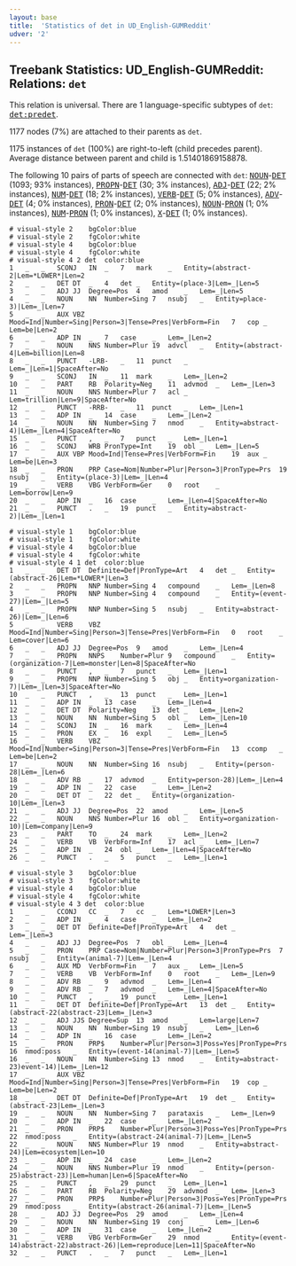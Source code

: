 ```yaml
---
layout: base
title:  'Statistics of det in UD_English-GUMReddit'
udver: '2'
---
```


## Treebank Statistics: UD_English-GUMReddit: Relations: `det`

This relation is universal.
There are 1 language-specific subtypes of `det`: <tt><a href="en_gumreddit-dep-det-predet.html">det:predet</a></tt>.

1177 nodes (7%) are attached to their parents as `det`.

1175 instances of `det` (100%) are right-to-left (child precedes parent).
Average distance between parent and child is 1.51401869158878.

The following 10 pairs of parts of speech are connected with `det`: <tt><a href="en_gumreddit-pos-NOUN.html">NOUN</a></tt>-<tt><a href="en_gumreddit-pos-DET.html">DET</a></tt> (1093; 93% instances), <tt><a href="en_gumreddit-pos-PROPN.html">PROPN</a></tt>-<tt><a href="en_gumreddit-pos-DET.html">DET</a></tt> (30; 3% instances), <tt><a href="en_gumreddit-pos-ADJ.html">ADJ</a></tt>-<tt><a href="en_gumreddit-pos-DET.html">DET</a></tt> (22; 2% instances), <tt><a href="en_gumreddit-pos-NUM.html">NUM</a></tt>-<tt><a href="en_gumreddit-pos-DET.html">DET</a></tt> (18; 2% instances), <tt><a href="en_gumreddit-pos-VERB.html">VERB</a></tt>-<tt><a href="en_gumreddit-pos-DET.html">DET</a></tt> (5; 0% instances), <tt><a href="en_gumreddit-pos-ADV.html">ADV</a></tt>-<tt><a href="en_gumreddit-pos-DET.html">DET</a></tt> (4; 0% instances), <tt><a href="en_gumreddit-pos-PRON.html">PRON</a></tt>-<tt><a href="en_gumreddit-pos-DET.html">DET</a></tt> (2; 0% instances), <tt><a href="en_gumreddit-pos-NOUN.html">NOUN</a></tt>-<tt><a href="en_gumreddit-pos-PRON.html">PRON</a></tt> (1; 0% instances), <tt><a href="en_gumreddit-pos-NUM.html">NUM</a></tt>-<tt><a href="en_gumreddit-pos-PRON.html">PRON</a></tt> (1; 0% instances), <tt><a href="en_gumreddit-pos-X.html">X</a></tt>-<tt><a href="en_gumreddit-pos-DET.html">DET</a></tt> (1; 0% instances).


~~~ conllu
# visual-style 2	bgColor:blue
# visual-style 2	fgColor:white
# visual-style 4	bgColor:blue
# visual-style 4	fgColor:white
# visual-style 4 2 det	color:blue
1	_	_	SCONJ	IN	_	7	mark	_	Entity=(abstract-2|Lem=*LOWER*|Len=2
2	_	_	DET	DT	_	4	det	_	Entity=(place-3|Lem=_|Len=5
3	_	_	ADJ	JJ	Degree=Pos	4	amod	_	Lem=_|Len=5
4	_	_	NOUN	NN	Number=Sing	7	nsubj	_	Entity=place-3)|Lem=_|Len=7
5	_	_	AUX	VBZ	Mood=Ind|Number=Sing|Person=3|Tense=Pres|VerbForm=Fin	7	cop	_	Lem=be|Len=2
6	_	_	ADP	IN	_	7	case	_	Lem=_|Len=2
7	_	_	NOUN	NNS	Number=Plur	19	advcl	_	Entity=(abstract-4|Lem=billion|Len=8
8	_	_	PUNCT	-LRB-	_	11	punct	_	Lem=_|Len=1|SpaceAfter=No
9	_	_	SCONJ	IN	_	11	mark	_	Lem=_|Len=2
10	_	_	PART	RB	Polarity=Neg	11	advmod	_	Lem=_|Len=3
11	_	_	NOUN	NNS	Number=Plur	7	acl	_	Lem=trillion|Len=9|SpaceAfter=No
12	_	_	PUNCT	-RRB-	_	11	punct	_	Lem=_|Len=1
13	_	_	ADP	IN	_	14	case	_	Lem=_|Len=2
14	_	_	NOUN	NN	Number=Sing	7	nmod	_	Entity=abstract-4)|Lem=_|Len=4|SpaceAfter=No
15	_	_	PUNCT	,	_	7	punct	_	Lem=_|Len=1
16	_	_	SCONJ	WRB	PronType=Int	19	obl	_	Lem=_|Len=5
17	_	_	AUX	VBP	Mood=Ind|Tense=Pres|VerbForm=Fin	19	aux	_	Lem=be|Len=3
18	_	_	PRON	PRP	Case=Nom|Number=Plur|Person=3|PronType=Prs	19	nsubj	_	Entity=(place-3)|Lem=_|Len=4
19	_	_	VERB	VBG	VerbForm=Ger	0	root	_	Lem=borrow|Len=9
20	_	_	ADP	IN	_	16	case	_	Lem=_|Len=4|SpaceAfter=No
21	_	_	PUNCT	.	_	19	punct	_	Entity=abstract-2)|Lem=_|Len=1

~~~


~~~ conllu
# visual-style 1	bgColor:blue
# visual-style 1	fgColor:white
# visual-style 4	bgColor:blue
# visual-style 4	fgColor:white
# visual-style 4 1 det	color:blue
1	_	_	DET	DT	Definite=Def|PronType=Art	4	det	_	Entity=(abstract-26|Lem=*LOWER*|Len=3
2	_	_	PROPN	NNP	Number=Sing	4	compound	_	Lem=_|Len=8
3	_	_	PROPN	NNP	Number=Sing	4	compound	_	Entity=(event-27)|Lem=_|Len=5
4	_	_	PROPN	NNP	Number=Sing	5	nsubj	_	Entity=abstract-26)|Lem=_|Len=6
5	_	_	VERB	VBZ	Mood=Ind|Number=Sing|Person=3|Tense=Pres|VerbForm=Fin	0	root	_	Lem=cover|Len=6
6	_	_	ADJ	JJ	Degree=Pos	9	amod	_	Lem=_|Len=4
7	_	_	PROPN	NNPS	Number=Plur	9	compound	_	Entity=(organization-7|Lem=monster|Len=8|SpaceAfter=No
8	_	_	PUNCT	,	_	7	punct	_	Lem=_|Len=1
9	_	_	PROPN	NNP	Number=Sing	5	obj	_	Entity=organization-7)|Lem=_|Len=3|SpaceAfter=No
10	_	_	PUNCT	,	_	13	punct	_	Lem=_|Len=1
11	_	_	ADP	IN	_	13	case	_	Lem=_|Len=4
12	_	_	DET	DT	Polarity=Neg	13	det	_	Lem=_|Len=2
13	_	_	NOUN	NN	Number=Sing	5	obl	_	Lem=_|Len=10
14	_	_	SCONJ	IN	_	16	mark	_	Lem=_|Len=4
15	_	_	PRON	EX	_	16	expl	_	Lem=_|Len=5
16	_	_	VERB	VBZ	Mood=Ind|Number=Sing|Person=3|Tense=Pres|VerbForm=Fin	13	ccomp	_	Lem=be|Len=2
17	_	_	NOUN	NN	Number=Sing	16	nsubj	_	Entity=(person-28|Lem=_|Len=6
18	_	_	ADV	RB	_	17	advmod	_	Entity=person-28)|Lem=_|Len=4
19	_	_	ADP	IN	_	22	case	_	Lem=_|Len=2
20	_	_	DET	DT	_	22	det	_	Entity=(organization-10|Lem=_|Len=3
21	_	_	ADJ	JJ	Degree=Pos	22	amod	_	Lem=_|Len=5
22	_	_	NOUN	NNS	Number=Plur	16	obl	_	Entity=organization-10)|Lem=company|Len=9
23	_	_	PART	TO	_	24	mark	_	Lem=_|Len=2
24	_	_	VERB	VB	VerbForm=Inf	17	acl	_	Lem=_|Len=7
25	_	_	ADP	IN	_	24	obl	_	Lem=_|Len=4|SpaceAfter=No
26	_	_	PUNCT	.	_	5	punct	_	Lem=_|Len=1

~~~


~~~ conllu
# visual-style 3	bgColor:blue
# visual-style 3	fgColor:white
# visual-style 4	bgColor:blue
# visual-style 4	fgColor:white
# visual-style 4 3 det	color:blue
1	_	_	CCONJ	CC	_	7	cc	_	Lem=*LOWER*|Len=3
2	_	_	ADP	IN	_	4	case	_	Lem=_|Len=2
3	_	_	DET	DT	Definite=Def|PronType=Art	4	det	_	Lem=_|Len=3
4	_	_	ADJ	JJ	Degree=Pos	7	obl	_	Lem=_|Len=4
5	_	_	PRON	PRP	Case=Nom|Number=Plur|Person=3|PronType=Prs	7	nsubj	_	Entity=(animal-7)|Lem=_|Len=4
6	_	_	AUX	MD	VerbForm=Fin	7	aux	_	Lem=_|Len=5
7	_	_	VERB	VB	VerbForm=Inf	0	root	_	Lem=_|Len=9
8	_	_	ADV	RB	_	9	advmod	_	Lem=_|Len=4
9	_	_	ADV	RB	_	7	advmod	_	Lem=_|Len=4|SpaceAfter=No
10	_	_	PUNCT	,	_	19	punct	_	Lem=_|Len=1
11	_	_	DET	DT	Definite=Def|PronType=Art	13	det	_	Entity=(abstract-22(abstract-23|Lem=_|Len=3
12	_	_	ADJ	JJS	Degree=Sup	13	amod	_	Lem=large|Len=7
13	_	_	NOUN	NN	Number=Sing	19	nsubj	_	Lem=_|Len=6
14	_	_	ADP	IN	_	16	case	_	Lem=_|Len=2
15	_	_	PRON	PRP$	Number=Plur|Person=3|Poss=Yes|PronType=Prs	16	nmod:poss	_	Entity=(event-14(animal-7)|Lem=_|Len=5
16	_	_	NOUN	NN	Number=Sing	13	nmod	_	Entity=abstract-23)event-14)|Lem=_|Len=12
17	_	_	AUX	VBZ	Mood=Ind|Number=Sing|Person=3|Tense=Pres|VerbForm=Fin	19	cop	_	Lem=be|Len=2
18	_	_	DET	DT	Definite=Def|PronType=Art	19	det	_	Entity=(abstract-23|Lem=_|Len=3
19	_	_	NOUN	NN	Number=Sing	7	parataxis	_	Lem=_|Len=9
20	_	_	ADP	IN	_	22	case	_	Lem=_|Len=2
21	_	_	PRON	PRP$	Number=Plur|Person=3|Poss=Yes|PronType=Prs	22	nmod:poss	_	Entity=(abstract-24(animal-7)|Lem=_|Len=5
22	_	_	NOUN	NNS	Number=Plur	19	nmod	_	Entity=abstract-24)|Lem=ecosystem|Len=10
23	_	_	ADP	IN	_	24	case	_	Lem=_|Len=2
24	_	_	NOUN	NNS	Number=Plur	19	nmod	_	Entity=(person-25)abstract-23)|Lem=human|Len=6|SpaceAfter=No
25	_	_	PUNCT	,	_	29	punct	_	Lem=_|Len=1
26	_	_	PART	RB	Polarity=Neg	29	advmod	_	Lem=_|Len=3
27	_	_	PRON	PRP$	Number=Plur|Person=3|Poss=Yes|PronType=Prs	29	nmod:poss	_	Entity=(abstract-26(animal-7)|Lem=_|Len=5
28	_	_	ADJ	JJ	Degree=Pos	29	amod	_	Lem=_|Len=4
29	_	_	NOUN	NN	Number=Sing	19	conj	_	Lem=_|Len=6
30	_	_	ADP	IN	_	31	case	_	Lem=_|Len=2
31	_	_	VERB	VBG	VerbForm=Ger	29	nmod	_	Entity=(event-14)abstract-22)abstract-26)|Lem=reproduce|Len=11|SpaceAfter=No
32	_	_	PUNCT	.	_	7	punct	_	Lem=_|Len=1

~~~



